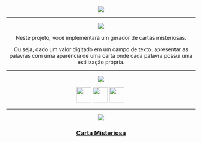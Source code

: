 <div align="center">

<img src="https://img.shields.io/static/v1?label=Projeto&message=Carta Misteriosa&color=orange&style=for-the-badge&logo=github"/>

---   

<img src="https://img.shields.io/static/v1?label=Objetivo&message=Contexto&color=blue&style=for-the-badge&logo=github"/>
<p></p>

Neste projeto, você implementará um gerador de cartas misteriosas.

Ou seja, dado um valor digitado em um campo de texto, apresentar as palavras com uma aparência de uma carta onde cada palavra possui uma estilização própria.

---   

<img src="https://img.shields.io/static/v1?label=Habilidades Aprendidas&message=Ferramentas e Tecnologias&color=red&style=for-the-badge&logo=github"/>
<p></p>
<img src="https://cdn.jsdelivr.net/gh/devicons/devicon/icons/html5/html5-original.svg" width="40" height="40"/> <img 
src="https://cdn.jsdelivr.net/gh/devicons/devicon/icons/css3/css3-original.svg" width="40" height="40"/> <img 
src="https://cdn.jsdelivr.net/gh/devicons/devicon/icons/javascript/javascript-original.svg" width="40" height="40"/> <img 
<p></p>

---   

<img src="https://img.shields.io/static/v1?label=Link&message=Carta Misteriosa&color=green&style=for-the-badge&logo=github"/>

### <b> <a href="https://renanbfreitas.github.io/projeto-carta-misteriosa/">Carta Misteriosa</a> </b> <br>

</div>

<div align="center">
